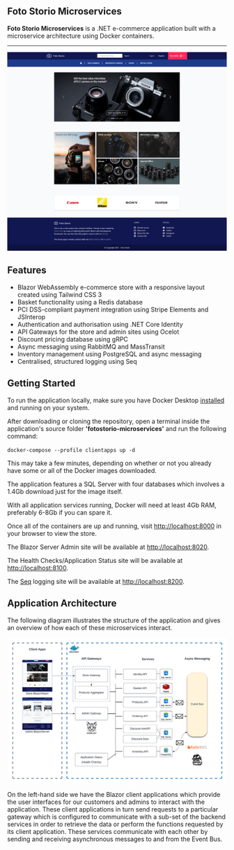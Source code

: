 ## Foto Storio Microservices
**Foto Storio Microservices** is a .NET e-commerce application built with a microservice architecture using Docker containers.

---

![Screenshot](https://github.com/DavidAJohn/FotoStorioMicroservices/blob/main/images/fotostorio_store_screenshot.jpg?raw=true "Screenshot")

## Features

- Blazor WebAssembly e-commerce store with a responsive layout created using Tailwind CSS 3
- Basket functionality using a Redis database
- PCI DSS-compliant payment integration using Stripe Elements and JSInterop
- Authentication and authorisation using .NET Core Identity
- API Gateways for the store and admin sites using Ocelot
- Discount pricing database using gRPC
- Async messaging using RabbitMQ and MassTransit
- Inventory management using PostgreSQL and async messaging
- Centralised, structured logging using Seq

## Getting Started

To run the application locally, make sure you have Docker Desktop [installed](https://docs.docker.com/desktop/windows/install/) and running on your system.

After downloading or cloning the repository, open a terminal inside the application's source folder **'fotostorio-microservices'**  and run the following command:

`docker-compose --profile clientapps up -d`

This may take a few minutes, depending on whether or not you already have some or all of the Docker images downloaded. 

The application features a SQL Server with four databases which involves a 1.4Gb download just for the image itself.

With all application services running, Docker will need at least 4Gb RAM, preferably 6-8Gb if you can spare it.

Once all of the containers are up and running, visit [http://localhost:8000](http://localhost:8000) in your browser to view the store.

The Blazor Server Admin site will be available at [http://localhost:8020](http://localhost:8020).

The Health Checks/Application Status site will be available at [http://localhost:8100](http://localhost:8100).

The [Seq](https://datalust.co/seq) logging site will be available at [http://localhost:8200](http://localhost:8200).

## Application Architecture

The following diagram illustrates the structure of the application and gives an overview of how each of these microservices interact.

![Screenshot](https://github.com/DavidAJohn/FotoStorioMicroservices/blob/main/images/FotoStorio_architecture_diagram.png?raw=true "Screenshot")

On the left-hand side we have the Blazor client applications which provide the user interfaces for our customers and admins to interact with the application. These client applications in turn send requests to a particular gateway which is configured to communicate with a sub-set of the backend services in order to retrieve the data or perform the functions requested by its client application. These services communicate with each other by sending and receiving asynchronous messages to and from the Event Bus.
